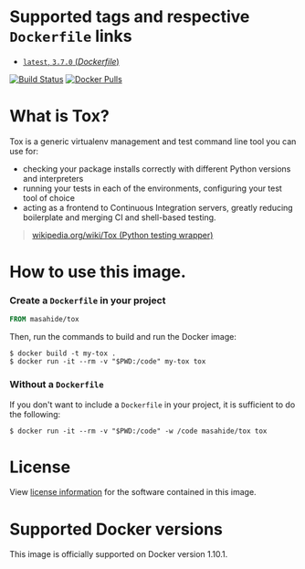 # Supported tags and respective `Dockerfile` links

-	[`latest`, `3.7.0` (*Dockerfile*)](https://github.com/masahide/docker-tox/blob/latest/Dockerfile)

[![Build Status](https://travis-ci.org/masahide/docker-tox.svg?branch=master)](https://travis-ci.org/masahide/docker-tox) [![Docker Pulls](https://img.shields.io/docker/pulls/masahide/tox.svg)](https://hub.docker.com/r/masahide/tox/)

# What is Tox?

Tox is a generic virtualenv management and test command line tool you can use for:

-   checking your package installs correctly with different Python versions and interpreters
-   running your tests in each of the environments, configuring your test tool of choice
-   acting as a frontend to Continuous Integration servers, greatly reducing boilerplate and merging CI and shell-based testing.

> [wikipedia.org/wiki/Tox (Python testing wrapper)](https://en.wikipedia.org/wiki/Tox_%28Python_testing_wrapper%29)

# How to use this image.

### Create a `Dockerfile` in your project

```dockerfile
FROM masahide/tox
```

Then, run the commands to build and run the Docker image:

```console
$ docker build -t my-tox .
$ docker run -it --rm -v "$PWD:/code" my-tox tox
```

### Without a `Dockerfile`

If you don't want to include a `Dockerfile` in your project, it is sufficient to do the following:

```console
$ docker run -it --rm -v "$PWD:/code" -w /code masahide/tox tox
```

# License

View [license information](https://github.com/tox-dev/tox/blob/master/LICENSE) for the software contained in this image.

# Supported Docker versions

This image is officially supported on Docker version 1.10.1.
